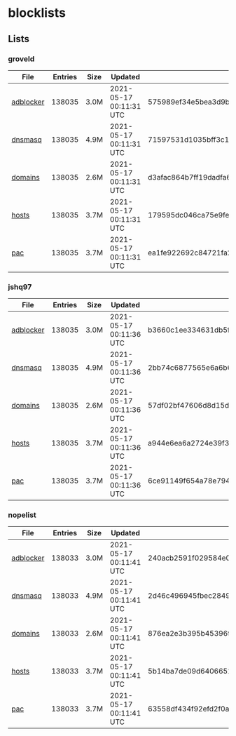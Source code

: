 # blocklists

## Lists

### groveld

|File|Entries|Size|Updated|Hash|
|-|-|-|-|-|
|[adblocker](https://raw.githubusercontent.com/groveld/blocklists/lists/groveld/adblocker.txt)|138035|3.0M|2021-05-17 00:11:31 UTC|575989ef34e5bea3d9b7d6e4992b86a190f38c92545760dcab1dba9344420ad2|
|[dnsmasq](https://raw.githubusercontent.com/groveld/blocklists/lists/groveld/dnsmasq.txt)|138035|4.9M|2021-05-17 00:11:31 UTC|71597531d1035bff3c1eab6ba9fde9621ef8a7facdfe48983264579bfa801978|
|[domains](https://raw.githubusercontent.com/groveld/blocklists/lists/groveld/domains.txt)|138035|2.6M|2021-05-17 00:11:31 UTC|d3afac864b7ff19dadfa61ae97e9b294dee1d68fd753078566ac51963d95756d|
|[hosts](https://raw.githubusercontent.com/groveld/blocklists/lists/groveld/hosts.txt)|138035|3.7M|2021-05-17 00:11:31 UTC|179595dc046ca75e9fee7cbcf39da780baef1dd3015332facd4891c0c1cbb1a8|
|[pac](https://raw.githubusercontent.com/groveld/blocklists/lists/groveld/pac.txt)|138035|3.7M|2021-05-17 00:11:31 UTC|ea1fe922692c84721fa2ed8eddff64b68f56c68a888dab73cd24849c85a2e8b4|

### jshq97

|File|Entries|Size|Updated|Hash|
|-|-|-|-|-|
|[adblocker](https://raw.githubusercontent.com/groveld/blocklists/lists/jshq97/adblocker.txt)|138035|3.0M|2021-05-17 00:11:36 UTC|b3660c1ee334631db5f1370784087a8c932c1fcab54cfd64547dfcbd3c4dedf3|
|[dnsmasq](https://raw.githubusercontent.com/groveld/blocklists/lists/jshq97/dnsmasq.txt)|138035|4.9M|2021-05-17 00:11:36 UTC|2bb74c6877565e6a6b6cf04e67504c400d614ca47b8927b37efd6fac749be851|
|[domains](https://raw.githubusercontent.com/groveld/blocklists/lists/jshq97/domains.txt)|138035|2.6M|2021-05-17 00:11:36 UTC|57df02bf47606d8d15d53d2588647ec39d63b1ec47405a7f4783674cf62fe551|
|[hosts](https://raw.githubusercontent.com/groveld/blocklists/lists/jshq97/hosts.txt)|138035|3.7M|2021-05-17 00:11:36 UTC|a944e6ea6a2724e39f34021a70e6d348fdff1fbf0eeb88079dd81d5a39e86904|
|[pac](https://raw.githubusercontent.com/groveld/blocklists/lists/jshq97/pac.txt)|138035|3.7M|2021-05-17 00:11:36 UTC|6ce91149f654a78e79463b4d53537d27a1f42d06f10540413c1aa104ace7bd68|

### nopelist

|File|Entries|Size|Updated|Hash|
|-|-|-|-|-|
|[adblocker](https://raw.githubusercontent.com/groveld/blocklists/lists/nopelist/adblocker.txt)|138033|3.0M|2021-05-17 00:11:41 UTC|240acb2591f029584e09f823bbc0ba49dc4210343eda9d8f6af80dabbd66e830|
|[dnsmasq](https://raw.githubusercontent.com/groveld/blocklists/lists/nopelist/dnsmasq.txt)|138033|4.9M|2021-05-17 00:11:41 UTC|2d46c496945fbec2849a9ebfe591fbcf6edcc10929e88cd9eb06a29bb7d56b44|
|[domains](https://raw.githubusercontent.com/groveld/blocklists/lists/nopelist/domains.txt)|138033|2.6M|2021-05-17 00:11:41 UTC|876ea2e3b395b4539696ddc60c45dc425dce003ea98681a22677610a863981d2|
|[hosts](https://raw.githubusercontent.com/groveld/blocklists/lists/nopelist/hosts.txt)|138033|3.7M|2021-05-17 00:11:41 UTC|5b14ba7de09d640665214a03ce66c53a563b8abd42229a6fcb2a237b5ab86e0f|
|[pac](https://raw.githubusercontent.com/groveld/blocklists/lists/nopelist/pac.txt)|138033|3.7M|2021-05-17 00:11:41 UTC|63558df434f92efd2f0a7830ac5f630e42ffc4ffe0e2ea332352f4f1a9a799f4|
